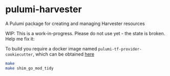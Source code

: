 # pulumi-harvester
A Pulumi package for creating and managing Harvester resources

WIP: This is a work-in-progress.  Please do not use yet - the state is broken. Help me fix it:


To build you require a docker image named `pulumi-tf-provider-cookiecutter`, which can be obtained [here](https://github.com/gsuess/pulumi-tf-provider-cookiecutter)

```bash
make
make shim_go_mod_tidy
```
